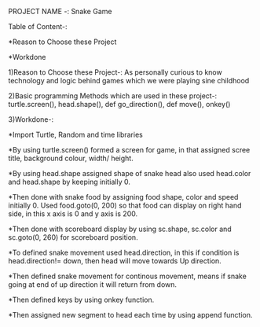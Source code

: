 
PROJECT NAME -: Snake Game

Table of Content-:

*Reason to Choose these Project

*Workdone

1)Reason to Choose these Project-: As personally curious to know technology and logic behind games which we were playing sine childhood

2)Basic programming Methods which are used in these project-: turtle.screen(), head.shape(), def go_direction(), def move(), onkey()

3)Workdone-:

*Import Turtle, Random and time libraries

*By using turtle.screen() formed a screen for game, in that assigned scree title, background colour, width/ height.

*By using head.shape assigned shape of snake head also used head.color and head.shape by keeping initially 0.

*Then done with snake food by assigning food shape, color and speed initially 0. Used food.goto(0, 200) so that food can display on right hand side, in this x axis is 0 and y axis is 200.

*Then done with scoreboard display by using sc.shape, sc.color and sc.goto(0, 260) for scoreboard position.

*To defined snake movement used head.direction, in this if condition is head.direction!= down, then head will move towards Up direction.

*Then defined snake movement for continous movement, means if snake going at end of up direction it will return from down.

*Then defined keys by using onkey function.

*Then assigned new segment to head each time by using append function.


